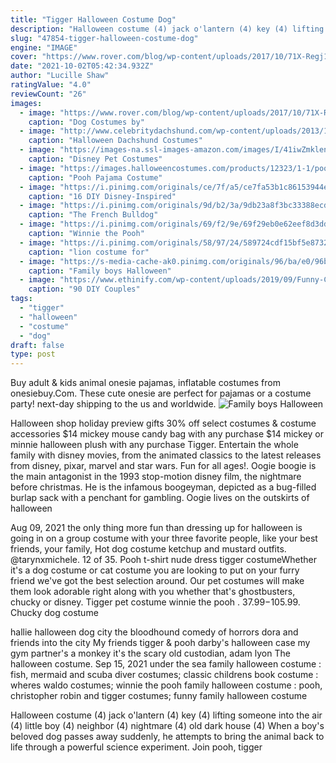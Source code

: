 ```yaml
---
title: "Tigger Halloween Costume Dog"
description: "Halloween costume (4) jack o'lantern (4) key (4) lifting someone into the air (4) little boy (4) neighbor (4) nightmare (4) old dark house (4)  When a boy's beloved dog passes away suddenly, he attempts to bring the animal back to life through a powerful science experiment. Join pooh, tigger"
slug: "47854-tigger-halloween-costume-dog"
engine: "IMAGE"
cover: "https://www.rover.com/blog/wp-content/uploads/2017/10/71X-Regj1EL._SL1455_.jpg"
date: "2021-10-02T05:42:34.932Z"
author: "Lucille Shaw"
ratingValue: "4.0"
reviewCount: "26"
images:
  - image: "https://www.rover.com/blog/wp-content/uploads/2017/10/71X-Regj1EL._SL1455_.jpg"
    caption: "Dog Costumes by"
  - image: "http://www.celebritydachshund.com/wp-content/uploads/2013/11/birthday-thinking.jpg"
    caption: "Halloween Dachshund Costumes"
  - image: "https://images-na.ssl-images-amazon.com/images/I/41iwZmklenL.jpg"
    caption: "Disney Pet Costumes"
  - image: "https://images.halloweencostumes.com/products/12323/1-1/pooh-pajama-costume.jpg"
    caption: "Pooh Pajama Costume"
  - image: "https://i.pinimg.com/originals/ce/7f/a5/ce7fa53b1c86153944e2373dca4f0f83.jpg"
    caption: "16 DIY Disney-Inspired"
  - image: "https://i.pinimg.com/originals/9d/b2/3a/9db23a8f3bc33388ecddb72013b69eb2.jpg"
    caption: "The French Bulldog"
  - image: "https://i.pinimg.com/originals/69/f2/9e/69f29eb0e62eef8d3dd9162aa60ee205.jpg"
    caption: "Winnie the Pooh"
  - image: "https://i.pinimg.com/originals/58/97/24/589724cdf15bf5e8732622b72b4e5846.jpg"
    caption: "lion costume for"
  - image: "https://s-media-cache-ak0.pinimg.com/originals/96/ba/e0/96bae02d7728d2e5333db922d2393dc3.jpg"
    caption: "Family boys Halloween"
  - image: "https://www.ethinify.com/wp-content/uploads/2019/09/Funny-Couple-Costume.jpg"
    caption: "90 DIY Couples"
tags:
  - "tigger"
  - "halloween"
  - "costume"
  - "dog"
draft: false
type: post
---
```


Buy adult & kids animal onesie pajamas, inflatable costumes from onesiebuy.Com. These cute onesie are perfect for pajamas or a costume party! next-day shipping to the us and worldwide.
![Family boys Halloween](https://s-media-cache-ak0.pinimg.com/originals/96/ba/e0/96bae02d7728d2e5333db922d2393dc3.jpg "Family boys Halloween")

Halloween shop holiday preview gifts  30% off select costumes &amp; costume accessories $14 mickey mouse candy bag with any purchase $14 mickey or minnie halloween plush with any purchase Tigger. Entertain the whole family with disney movies, from the animated classics to the latest releases from disney, pixar, marvel and star wars. Fun for all ages!. Oogie boogie is the main antagonist in the 1993 stop-motion disney film, the nightmare before christmas. He is the infamous boogeyman, depicted as a bug-filled burlap sack with a penchant for gambling. Oogie lives on the outskirts of halloween
<!--inArticleAds-->

<!--galleryOne-->

Aug 09, 2021 the only thing more fun than dressing up for halloween is going in on a group costume with your three favorite people, like your best friends, your family,  Hot dog costume ketchup and mustard outfits. @tarynxmichele. 12 of 35. Pooh t-shirt nude dress tigger costumeWhether it's a dog costume or cat costume you are looking to put on your furry friend we've got the best selection around. Our pet costumes will make them look adorable right along with you whether that's ghostbusters, chucky or disney.  Tigger pet costume winnie the pooh . $37.99-$105.99. Chucky dog costume
<!--inArticleAds-->

<!--galleryTwo-->

hallie halloween dog city the bloodhound comedy of horrors dora and friends into the city  My friends tigger & pooh darby's halloween case my gym partner's a monkey it's the scary old custodian, adam lyon The halloween costume. Sep 15, 2021 under the sea family halloween costume : fish, mermaid and scuba diver costumes; classic childrens book costume : wheres waldo costumes; winnie the pooh family halloween costume : pooh, christopher robin and tigger costumes; funny family halloween costume
<!--galleryThree-->

Halloween costume (4) jack o'lantern (4) key (4) lifting someone into the air (4) little boy (4) neighbor (4) nightmare (4) old dark house (4)  When a boy's beloved dog passes away suddenly, he attempts to bring the animal back to life through a powerful science experiment. Join pooh, tigger